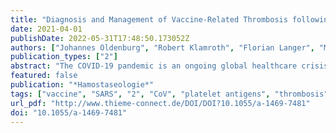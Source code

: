 ```yaml
---
title: "Diagnosis and Management of Vaccine-Related Thrombosis following AstraZeneca COVID-19 Vaccination: Guidance Statement from the GTH"
date: 2021-04-01
publishDate: 2022-05-31T17:48:50.173052Z
authors: ["Johannes Oldenburg", "Robert Klamroth", "Florian Langer", "Manuela Albisetti", "Charis von Auer", "Cihan Ay", "Wolfgang Korte", "Rüdiger E. Scharf", "Bernd Pötzsch", "Andreas Greinacher"]
publication_types: ["2"]
abstract: "The COVID-19 pandemic is an ongoing global healthcare crisis. Based on reports of atypically located thromboses following vaccination with the AstraZeneca COVID-19 vaccine, the Society of Thrombosis and Haemostasis Research (GTH) has issued guidance statements on the recognition, diagnosis, and treatment of this rare complication. It shares pathophysiological features with heparin-induced thrombocytopenia (HIT) and is referred to as vaccine-induced prothrombotic immune thrombocytopenia (VIPIT)."
featured: false
publication: "*Hamostaseologie*"
tags: ["vaccine", "SARS", "2", "CoV", "platelet antigens", "thrombosis"]
url_pdf: "http://www.thieme-connect.de/DOI/DOI?10.1055/a-1469-7481"
doi: "10.1055/a-1469-7481"
---
```


